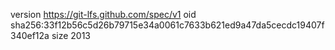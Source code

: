 version https://git-lfs.github.com/spec/v1
oid sha256:33f12b56c5d26b79715e34a0061c7633b621ed9a47da5cecdc19407f340ef12a
size 2013
